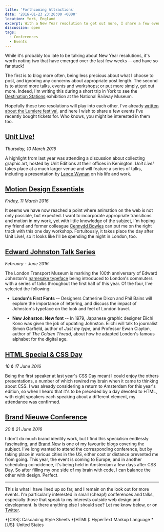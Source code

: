 ```yaml
---
title: 'Forthcoming Attractions'
date: '2016-01-23 23:20:00 +0000'
location: York, England
excerpt: With a New Year resolution to get out more, I share a few events I've recently bought tickets for. Who knows, you might be interested in them too.
discussion: open
tags:
  - Conferences
  - Events
---
```

While it's probably too late to be talking about New Year resolutions, it's worth noting two that have emerged over the last few weeks -- and have so far stuck!

The first is to blog more often, being less precious about what I choose to post, and ignoring any concerns about appropriate post length. The second is to attend more talks, events and workshops; or put more simply, get out more. Indeed, I'm writing this during a short trip in York to see the [Destination Stations][1] exhibition at the National Railway Museum.

Hopefully these two resolutions will play into each other. I've already [written about the Lumiere festival][2], and here I wish to share a few events I've recently bought tickets for. Who knows, you might be interested in them too.

## [Unit Live!][3]
*Thursday, 10 March 2016*

A highlight from last year was attending a discussion about collecting graphic art, hosted by Unit Editions at their offices in Kenington. *Unit Live!* takes place at a much larger venue and will feature a series of talks, including a presentation by [Lance Wyman][4] on his life and work.

## [Motion Design Essentials][5]
*Friday, 11 March 2016*

It seems we have now reached a point where animation on the web is not only possible, but expected. I want to incorporate appropriate transitions and motion in my work, yet with little knowledge of the subject, I'm hoping my friend and former colleague [Cennydd Bowles][6] can put me on the right track with this one day workshop. Fortuitously, it takes place the day after Unit Live!, so it looks like I'll be spending the night in London, too.

## [Edward Johnston Talk Series][7]
*February - June 2016*

The London Transport Museum is marking the 100th anniversary of Edward Johnston's [namesake typeface][8] being introduced to London's commuters with a series of talks throughout the first half of this year. Of the four, I've selected the following:

* **London's First Fonts** -- Designers Catherine Dixon and Phil Bains will explore the importance of lettering, and discuss the impact of Johnston's typeface on the look and feel of London travel.

* **New Johnston: New font** -- In 1979, Japanese graphic designer Eiichi Kono was given the job of updating Johnston. Eiichi will talk to journalist Simon Garfield, author of <cite>Just my type</cite>, and Professor Ewan Clayton, author of <cite>The Golden Thread</cite>, about how he adapted London's famous alphabet for the digital age.

## [HTML Special & CSS Day][10]
*16 & 17 June 2016*

Being the first speaker at last year's CSS Day meant I could enjoy the others presentations, a number of which rewired my brain when it came to thinking about CSS. I was already considering a return to Amsterdam for this year's edition, so when I heard that it's to be preceded by a day devoted to HTML, with eight speakers each speaking about a different element, my attendance was confirmed.

## [Brand Nieuwe Conference][11]
*20 & 21 June 2016*

I don't do much brand identity work, but I find this specialism endlessly fascinating, and [Brand New][12] is one of my favourite blogs covering the subject. I've long wanted to attend the corresponding conference, but by taking place in various cities in the US, either cost or distance prevented me from going. This year, the event is coming to Europe, and in another scheduling coincidence, it's being held in Amsterdam a few days after CSS Day. So after filling my one side of my brain with code, I can balance the other with design. Perfect.

* * *

This is what I have lined up so far, and I remain on the look out for more events. I'm particularly interested in small (cheap!) conferences and talks, especially those that speak to my interests outside web design and development. Is there anything else I should see? Let me know below, or on [Twitter][13].

[1]: http://www.nrm.org.uk/PlanaVisit/Events/destination-stations.aspx
[2]: /2016/01/lumiere
[3]: https://www.eventbrite.co.uk/e/unit-live-tickets-20859046971
[4]: http://www.lancewyman.com
[5]: https://ti.to/cennydd/motion-design-essentials-london-march-2016
[6]: http://www.cennydd.com
[7]: http://www.ltmuseum.co.uk/whats-on/events-calendar#johnston
[8]: https://en.wikipedia.org/wiki/Johnston_(typeface)
[10]: http://cssday.nl/2016
[11]: https://underconsideration.com/brandnieuweconference/
[12]: https://underconsideration.com/brandnew/
[13]: https://twitter.com/paulrobertlloyd

*[CSS]: Cascading Style Sheets
*[HTML]: HyperText Markup Language
*[US]: United States
